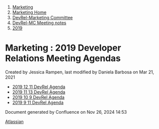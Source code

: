 1. [Marketing](index.html)
2. [Marketing Home](Marketing-Home_19169291.html)
3. [DevRel-Marketing Committee](DevRel-Marketing-Committee_19175125.html)
4. [DevRel-MC Meeting notes](DevRel-MC-Meeting-notes_19175124.html)
5. [2019](2019_19175097.html)

# Marketing : 2019 Developer Relations Meeting Agendas

Created by Jessica Rampen, last modified by Daniela Barbosa on Mar 21, 2021

- [2019 12 11 DevRel Agenda](2019-12-11-DevRel-Agenda_19175100.html)
- [2019 11 13 DevRel Agenda](2019-11-13-DevRel-Agenda_19175104.html)
- [2019 10 9 DevRel Agenda](2019-10-9-DevRel-Agenda_19175109.html)
- [2019 9 11 DevRel Agenda](2019-9-11-DevRel-Agenda_19175112.html)

Document generated by Confluence on Nov 26, 2024 14:53

[Atlassian](http://www.atlassian.com/)
